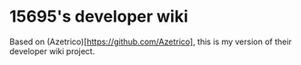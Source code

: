 # 15695's developer wiki

Based on (Azetrico)[https://github.com/Azetrico], this is my version of their developer wiki project.
